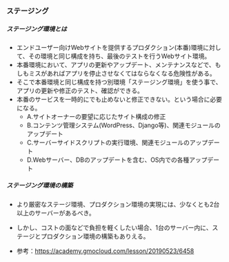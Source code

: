 ### ステージング
##### ステージング環境とは
- エンドユーザー向けWebサイトを提供するプロダクション(本番)環境に対して、その環境と同じ構成を持ち、最後のテストを行うWebサイト環境。
- 本番環境において、アプリの更新やアップデート、メンテナンスなどで、もしもミスがあればアプリを停止させなくてはならなくなる危険性がある。
- そこで本番環境と同じ構成を持つ別環境「ステージング環境」を使う事で、アプリの更新や修正のテスト、確認ができる。
- 本番のサービスを一時的にでも止めないと修正できない。という場合に必要になる。
  - A.サイトオーナーの要望に応じたサイト構成の修正
  - B.コンテンツ管理システム(WordPress、Django等)、関連モジュールのアップデート
  - C.サーバーサイドスクリプトの実行環境、関連モジュールのアップデート
  - D.Webサーバー、DBのアップデートを含む、OS内での各種アップデート

##### ステージング環境の構築
- より厳密なステージ環境、プロダクション環境の実現には、少なくとも2台以上のサーバーがあるべき。
- しかし、コストの面などで負担を軽くしたい場合、1台のサーバー内に、ステージとプロダクション環境の構築もありえる。

- 参考：https://academy.gmocloud.com/lesson/20190523/6458
